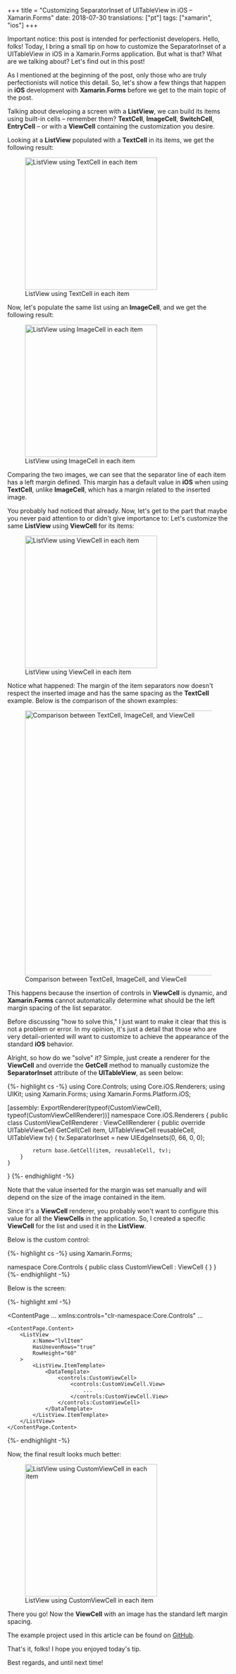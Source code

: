 +++
title = "Customizing SeparatorInset of UITableView in iOS – Xamarin.Forms"
date: 2018-07-30
translations: ["pt"]
tags: ["xamarin", "ios"]
+++

<p class="intro"><span class="dropcap">I</span>mportant notice: this post is intended for perfectionist developers. Hello, folks! Today, I bring a small tip on how to customize the SeparatorInset of a UITableView in iOS in a Xamarin.Forms application. But what is that? What are we talking about? Let's find out in this post!</p>

As I mentioned at the beginning of the post, only those who are truly perfectionists will notice this detail. So, let's show a few things that happen in **iOS** development with **Xamarin.Forms** before we get to the main topic of the post.

Talking about developing a screen with a **ListView**, we can build its items using built-in cells – remember them? **TextCell**, **ImageCell**, **SwitchCell**, **EntryCell** – or with a **ViewCell** containing the customization you desire.

Looking at a **ListView** populated with a **TextCell** in its items, we get the following result:

<figure>
	<img src="/assets/img/text-cell-577x1024.png" width="300" alt="ListView using TextCell in each item"> 
	<figcaption>ListView using TextCell in each item</figcaption>
</figure>

Now, let's populate the same list using an **ImageCell**, and we get the following result:

<figure>
	<img src="/assets/img/image-cell-577x1024.png" width="300" alt="ListView using ImageCell in each item"> 
	<figcaption>ListView using ImageCell in each item</figcaption>
</figure>

Comparing the two images, we can see that the separator line of each item has a left margin defined. This margin has a default value in **iOS** when using **TextCell**, unlike **ImageCell**, which has a margin related to the inserted image.

You probably had noticed that already. Now, let's get to the part that maybe you never paid attention to or didn't give importance to: Let's customize the same **ListView** using **ViewCell** for its items:

<figure>
	<img src="/assets/img/view-cell-577x1024.png" width="300" alt="ListView using ViewCell in each item"> 
	<figcaption>ListView using ViewCell in each item</figcaption>
</figure>

Notice what happened: The margin of the item separators now doesn't respect the inserted image and has the same spacing as the **TextCell** example. Below is the comparison of the shown examples:

<figure>
	<img src="/assets/img/comparacao-cells.png" width="600" alt="Comparison between TextCell, ImageCell, and ViewCell"> 
	<figcaption>Comparison between TextCell, ImageCell, and ViewCell</figcaption>
</figure>

This happens because the insertion of controls in **ViewCell** is dynamic, and **Xamarin.Forms** cannot automatically determine what should be the left margin spacing of the list separator.

Before discussing "how to solve this," I just want to make it clear that this is not a problem or error. In my opinion, it's just a detail that those who are very detail-oriented will want to customize to achieve the appearance of the standard **iOS** behavior.

Alright, so how do we "solve" it? Simple, just create a renderer for the **ViewCell** and override the **GetCell** method to manually customize the **SeparatorInset** attribute of the **UITableView**, as seen below:

{%- highlight cs -%}
using Core.Controls;
using Core.iOS.Renderers;
using UIKit;
using Xamarin.Forms;
using Xamarin.Forms.Platform.iOS;

[assembly: ExportRenderer(typeof(CustomViewCell), typeof(CustomViewCellRenderer))]
namespace Core.iOS.Renderers
{
    public class CustomViewCellRenderer : ViewCellRenderer
    {
        public override UITableViewCell GetCell(Cell item, UITableViewCell reusableCell, UITableView tv)
        {
            tv.SeparatorInset = new UIEdgeInsets(0, 66, 0, 0);

            return base.GetCell(item, reusableCell, tv);
        }
    }
}
{%- endhighlight -%}

Note that the value inserted for the margin was set manually and will depend on the size of the image contained in the item.

Since it's a **ViewCell** renderer, you probably won't want to configure this value for all the **ViewCells** in the application. So, I created a specific **ViewCell** for the list and used it in the **ListView**.

Below is the custom control:

{%- highlight cs -%}
using Xamarin.Forms;

namespace Core.Controls
{
    public class CustomViewCell : ViewCell
    {
    }
}
{%- endhighlight -%}

Below is the screen:

{%- highlight xml -%}
<?xml version="1.0" encoding="UTF-8"?>
<ContentPage 
    ...
    xmlns:controls="clr-namespace:Core.Controls"
    ...
>
    <ContentPage.Content>
        <ListView
            x:Name="lvlItem"
            HasUnevenRows="true"
            RowHeight="60"
        >
            <ListView.ItemTemplate>
                <DataTemplate>
                    <controls:CustomViewCell>
                        <controls:CustomViewCell.View>
                            ...
                        </controls:CustomViewCell.View>
                    </controls:CustomViewCell>
                </DataTemplate>
            </ListView.ItemTemplate>
        </ListView>
    </ContentPage.Content>
</ContentPage>
{%- endhighlight -%}

Now, the final result looks much better:

<figure>
	<img src="/assets/img/custom-view-cell-577x1024.png" width="300" alt="ListView using CustomViewCell in each item"> 
	<figcaption>ListView using CustomViewCell in each item</figcaption>
</figure>

There you go! Now the **ViewCell** with an image has the standard left margin spacing.

The example project used in this article can be found on [GitHub][projeto].

That's it, folks! I hope you enjoyed today's tip.

Best regards, and until next time!

[projeto]: https://github.com/ionixjunior/XamarinPlayground/tree/master/XFViewCellRenderer